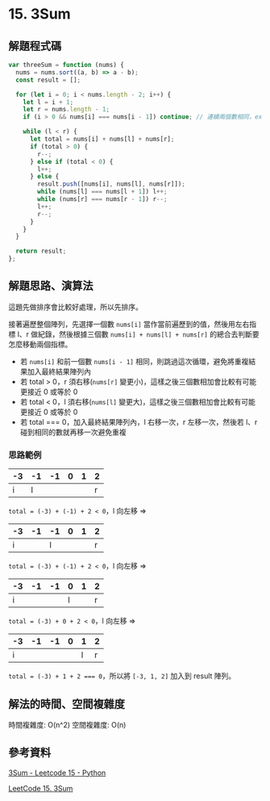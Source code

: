 # 15. 3Sum

## 解題程式碼

```javascript
var threeSum = function (nums) {
  nums = nums.sort((a, b) => a - b);
  const result = [];

  for (let i = 0; i < nums.length - 2; i++) {
    let l = i + 1;
    let r = nums.length - 1;
    if (i > 0 && nums[i] === nums[i - 1]) continue; // 連續兩個數相同，ex: [-4, -1, -1, 0, 1, 2] 的 -1

    while (l < r) {
      let total = nums[i] + nums[l] + nums[r];
      if (total > 0) {
        r--;
      } else if (total < 0) {
        l++;
      } else {
        result.push([nums[i], nums[l], nums[r]]);
        while (nums[l] === nums[l + 1]) l++;
        while (nums[r] === nums[r - 1]) r--;
        l++;
        r--;
      }
    }
  }

  return result;
};
```

## 解題思路、演算法

這題先做排序會比較好處理，所以先排序。

接著遍歷整個陣列，先選擇一個數 `nums[i]` 當作當前遍歷到的值，然後用左右指標 l、r 做紀錄，然後根據三個數 `nums[i] + nums[l] + nums[r]` 的總合去判斷要怎麼移動兩個指標。

* 若 `nums[i]` 和前一個數 `nums[i - 1]` 相同，則跳過這次循環，避免將重複結果加入最終結果陣列內
* 若 total > 0，r 須右移(`nums[r]` 變更小)，這樣之後三個數相加會比較有可能更接近 0 或等於 0
* 若 total < 0，l 須右移(`nums[l]` 變更大)，這樣之後三個數相加會比較有可能更接近 0 或等於 0
* 若 total === 0，加入最終結果陣列內，l 右移一次，r 左移一次，然後若 l、r 碰到相同的數就再移一次避免重複

### 思路範例

| -3  | -1  | -1  | 0   | 1   |  2  |
| --- | --- | --- | --- | --- | --- |
|  i  |  l  |     |     |     |  r  |

`total = (-3) + (-1) + 2 < 0`，l 向左移 =>

| -3  | -1  | -1  | 0   | 1   |  2  |
| --- | --- | --- | --- | --- | --- |
| i   |     |  l  |     |     |  r  |

`total = (-3) + (-1) + 2 < 0`，l 向左移 =>

| -3  | -1  | -1  | 0   | 1   |  2  |
| --- | --- | --- | --- | --- | --- |
| i   |     |     |  l  |     |  r  |

`total = (-3) + 0 + 2 < 0`，l 向左移 =>

| -3  | -1  | -1  | 0   | 1   |  2  |
| --- | --- | --- | --- | --- | --- |
| i   |     |     |     |  l  |  r  |

`total = (-3) + 1 + 2 === 0`，所以將 `[-3, 1, 2]` 加入到 result 陣列。

## 解法的時間、空間複雜度

時間複雜度: O(n^2)
空間複雜度: O(n)

## 參考資料

[3Sum - Leetcode 15 - Python](https://youtu.be/jzZsG8n2R9A?si=Vt-8cNOekd7iTbeu)

[LeetCode 15. 3Sum](https://ithelp.ithome.com.tw/articles/10240671)
